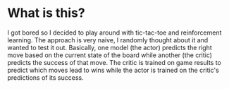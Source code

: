 # What is this?
I got bored so I decided to play around with tic-tac-toe and reinforcement learning. The approach is very naive, I randomly thought about it and wanted to test it out. Basically, one model (the actor) predicts the right move based on the current state of the board while another (the critic) predicts the success of that move. The critic is trained on game results to predict which moves lead to wins while the actor is trained on the critic's predictions of its success.
